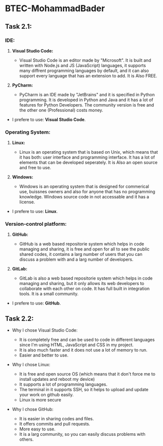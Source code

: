# BTEC-MohammadBader

## Task 2.1:

### IDE:

1. **Visual Studio Code:**
   * Visual Studio Code is an editor made by "Microsoft". It is built and written with Node.js and JS (JavaScript) languages, it supports many diffrent programming languages by default, and it can also support every language that has an extension to add. It is Also FREE.

2. **PyCharm:**
   * PyCharm is an IDE made by "JetBrains" and it is specified in Python programming. It is developed in Python and Java and it has a lot of features for Python Developers. The community version is free and the other one (Professional) costs money.

* I prefere to use: **Visual Studio Code**.

### Operating System:

1. **Linux:**

   * Linux is an operating system that is based on Unix, which means that it has both: user interface and programming interface. It has a lot of elements that can be developed seperately. It is Also an open source and free to use.

2. **Windows:**

   * Windows is an operating system that is designed for commerical use, buissnes owners and also for anyone that has no programming knowledge. Windows source code in not accessable and it has a license.

* I prefere to use: **Linux**.

### Version-control platform:

1. **GitHub:**
   
   * GitHub is a web based repositorie system which helps in code managing and sharing, it is free and open for all to see the public shared codes, it contains a larg number of users that you can discuss a problem with and a larg number of developers.
  
2. **GitLab:**

   * GitLab is also a web based repositorie system which helps in code managing and sharing, but it only allows its web developers to collaborate with each other on code. It has full built in integration tools. It is a small community.

* I prefere to use: **GitHub**.

## Task 2.2:

* Why I chose Visual Studio Code:

  * It is completely free and can be used to code in different languages since I'm using HTML, JavaScript and CSS in my project.
  * It is also much faster and it does not use a lot of memory to run.
  * Easier and better to use.

* Why I chose Linux:

  * It is free and open source OS (which means that it don't force me to install updates and reboot my device)
  * It supports a lot of programming languages.
  * The terminal in it supports SSH, so it helps to upload and update your work on github easily.
  * Linux is more secure

* Why I chose GitHub:

  * It is easier in sharing codes and files.
  * It offers commits and pull requests.
  * More easy to use.
  * It is a larg community, so you can easily discuss problems with others.
